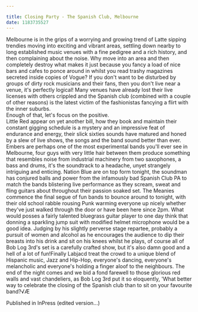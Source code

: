 ```yaml
---

title: Closing Party - The Spanish Club, Melbourne
date: 1183735527
---
```

Melbourne is in the grips of a worrying and growing trend of Latte sipping trendies moving into exciting and vibrant areas, settling down nearby to long established music venues with a fine pedigree and a rich history, and then complaining about the noise. Why move into an area and then completely destroy what makes it just because you fancy a load of nice bars and cafes to ponce around in whilst you read trashy magazines secreted inside copies of Vogue? If you don't want to be disturbed by groups of dirty rock musicians and their fans, then you don't live near a venue, it's perfectly logical! Many venues have already lost their live licenses with others crippled and the Spanish club (combined with a couple of other reasons) is the latest victim of the fashionistas fancying a flirt with the inner suburbs.<br>Enough of that, let's focus on the positive.<br>Little Red appear on yet another bill, how they book and maintain their constant gigging schedule is a mystery and an impressive feat of endurance and energy, their slick sixties sounds have matured and honed by a slew of live shows, the songs and the band sound better than ever. Embers are perhaps one of the most experimental bands you'll ever see in Melbourne, four guys with very little hair between them produce something that resembles noise from industrial machinery from two saxophones, a bass and drums, it's the soundtrack to a headache, unyet strangely intriguing and enticing. Nation Blue are on top form tonight, the soundman has conjured balls and power from the infamously bad Spanish Club PA to match the bands blistering live performance as they scream, sweat and fling guitars about throughout their passion soaked set. The Meanies commence the final segue of fun bands to bounce around to tonight, with their old school rabble rousing Punk warming everyone up nicely whether they've just walked through the door or have been here since 2pm. What would posses a fairly talented bluegrass guitar player to one day think that donning a sparkling jump suit with modified helmet microphone would be a good idea. Judging by his slightly perverse stage repartee, probably a pursuit of women and alcohol as he encourages the audience to dip their breasts into his drink and sit on his knees whilst he plays, of course all of Bob Log 3rd's set is a carefully crafted show, but it's also damn good and a hell of a lot of fun!Finally Labjacd treat the crowd to a unique blend of Hispanic music, Jazz and Hip-Hop, everyone's dancing, everyone's melancholic and everyone's holding a finger aloof to the neighbours. The end of the night comes and we bid a fond farewell to those glorious red walls and vast chandeliers, as Bob Log 3rd put it so eloquently, 'What better way to celebrate the closing of the Spanish club than to sit on your favourite band?√Æ


Published in InPress (edited version...)
